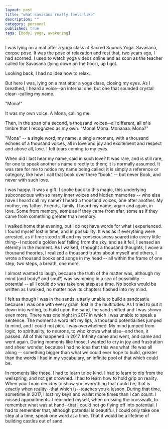 ```yaml
---
layout: post
title: "what savasana really feels like"
description: ""
category: personal
published: true
tags: [body, yoga, awakening]
---
```


I was lying on a mat after a yoga class at Sacred Sounds Yoga. Savasana, corpse pose. It was the pose of relaxation and rest that, two years ago, I had scorned. I used to watch yoga videos online and as soon as the teacher called for Savasana (lying down on the floor), up I got.

Looking back, I had no idea how to relax.

But here I was, lying on a mat after a yoga class, closing my eyes. As I breathed, I heard a voice--an internal one, but one that sounded crystal clear--calling my name.

"Mona!"

It was my own voice. A Mona, calling me.

Then, in the span of a second, a thousand voices--all different, all of a timbre that I recognized as my own. "Mona! Mona. Monaaaa. Mona?"

"Mona" -- a single word, my name, a single moment, with a thousand echoes of a thousand voices, all in love and joy and excitement and respect and above all, love.
I felt tears coming to my eyes.

When did I last hear my name, said in such love? It was rare, and is still rare, for one to speak another's name directly to them; it is normally assumed. It was rare for me to notice my name being called; it is simply a reference or category, like how I call that book over there "book" -- but never Book, and never with such love.

I was happy. It was a gift. I spoke back to this magic, this underlying subconscious with so many inner voices and hidden memories -- who else have I heard call my name?
I heard a thousand voices, one after another. My mother, my father. Friends, family. I heard my name, again and again, in love. Some from memory, some as if they came from afar, some as if they came from something greater than memory.

I walked home that evening, but I do not have words for what I experienced. I found myself lost in time, and in possibility. It was as if everything were arrested, as if time stood still and my consciousness soared into every little thing--I noticed a golden leaf falling from the sky, and as it fell, I sensed an eternity in the moment. As I walked, I thought a thousand thoughts, I wove a thousand theories, I realized a thousand truths about myself and others, I wrote a thousand books and songs in my head -- all within the frame of one step, two steps, a breath, one more.

I almost wanted to laugh, because the truth of the matter was, although my mind (and body? and soul?) was swimming in a sea of possibility -- potential -- all I could do was take one step at a time. No books would be written as I walked, no matter how its chapters flashed into my mind.

I felt as though I was in the sands, utterly unable to build a sandcastle because I was one with every grain, lost in the multitudes. As I tried to put it down into writing, to build upon the sand, the sand shifted and I was shown even more.  There was one night in 2017 in which I was unable to speak a sentence. The moment a word left my lips, a thousand potentialities jumped to mind, and I could not pick. I was overwhelmed. My mind jumped from logic, to spirituality, to neurons, to who knows what else--and then, it passed. All of this happened in 2017. Infinity came and went, and came and went again.
During moments like those, I wanted to cry in joy and frustration and sheer wonder, because I had no idea that this was what life was all along -- something bigger than what we could ever hope to build, greater than the words I had in my vocabulary, an infinite pool of that which could be.

In moments like those, I had to learn to be kind. I had to learn to dip from the wellspring, and not get drowned. I had to learn how to hold grip on reality. When your brain decides to show you everything that could be, that is exactly when reality--that which is--teaches you a lesson. During that time, sometime in 2017, I lost my keys and wallet more times than I can count. I missed appointments. I reminded myself, when crossing the crosswalk, to remember what was at hand--that I could not go flying off into potential. I had to remember that, although potential is beautiful, I could only take one step at a time, speak one word at a time. That it would be a lifetime of building castles out of sand.